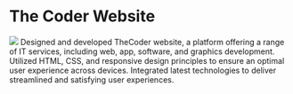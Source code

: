 # The Coder Website
<a href="https://www.youtube.com/watch?v=dQw4w9WgXcQ"><img src="https://user-images.githubusercontent.com/73097560/115834477-dbab4500-a447-11eb-908a-139a6edaec5c.gif"></a>
Designed and developed TheCoder website, a platform offering a range of IT
services, including web, app, software, and graphics development.
Utilized HTML, CSS, and responsive design principles to ensure an
optimal user experience across devices. Integrated latest technologies to
deliver streamlined and satisfying user experiences.

